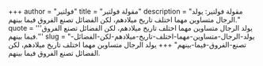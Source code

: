 +++
author = "فولتير"
title = "مقولة فولتير"
description = "مقولة فولتير: يولد الرجال متساوين مهما اختلف تاريخ ميلادهم، لكن الفضائل تصنع الفروق فيما بينهم."
quote = '''يولد الرجال متساوين مهما اختلف تاريخ ميلادهم، لكن الفضائل تصنع الفروق فيما بينهم.'''
slug = "يولد-الرجال-متساوين-مهما-اختلف-تاريخ-ميلادهم-لكن-الفضائل-تصنع-الفروق-فيما-بينهم"
+++
يولد الرجال متساوين مهما اختلف تاريخ ميلادهم، لكن الفضائل تصنع الفروق فيما بينهم.
